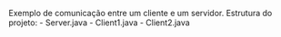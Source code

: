 Exemplo de comunicação entre um cliente e um servidor.
Estrutura do projeto:
    - Server.java
    - Client1.java
    - Client2.java